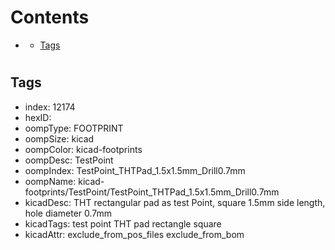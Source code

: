 



Contents
========

* [](#)
	* [Tags](#tags)

# 

## Tags

- index: 12174
- hexID: 
- oompType: FOOTPRINT
- oompSize: kicad
- oompColor: kicad-footprints
- oompDesc: TestPoint
- oompIndex: TestPoint_THTPad_1.5x1.5mm_Drill0.7mm
- oompName: kicad-footprints/TestPoint/TestPoint_THTPad_1.5x1.5mm_Drill0.7mm
- kicadDesc: THT rectangular pad as test Point, square 1.5mm side length, hole diameter 0.7mm
- kicadTags: test point THT pad rectangle square
- kicadAttr: exclude_from_pos_files exclude_from_bom
